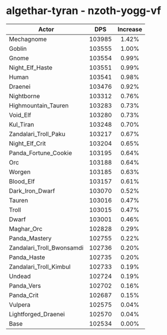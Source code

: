 # algethar-tyran - nzoth-yogg-vf
| Actor | DPS | Increase |
|---|:---:|:---:|
|Mechagnome|103985|1.42%|
|Goblin|103555|1.00%|
|Gnome|103554|0.99%|
|Night_Elf_Haste|103551|0.99%|
|Human|103541|0.98%|
|Draenei|103476|0.92%|
|Nightborne|103312|0.76%|
|Highmountain_Tauren|103283|0.73%|
|Void_Elf|103280|0.73%|
|Kul_Tiran|103248|0.70%|
|Zandalari_Troll_Paku|103217|0.67%|
|Night_Elf_Crit|103204|0.65%|
|Panda_Fortune_Cookie|103195|0.64%|
|Orc|103188|0.64%|
|Worgen|103185|0.63%|
|Blood_Elf|103157|0.61%|
|Dark_Iron_Dwarf|103070|0.52%|
|Tauren|103016|0.47%|
|Troll|103015|0.47%|
|Dwarf|103001|0.46%|
|Maghar_Orc|102828|0.29%|
|Panda_Mastery|102755|0.22%|
|Zandalari_Troll_Bwonsamdi|102736|0.20%|
|Panda_Haste|102735|0.20%|
|Zandalari_Troll_Kimbul|102733|0.19%|
|Undead|102724|0.19%|
|Panda_Vers|102702|0.16%|
|Panda_Crit|102687|0.15%|
|Vulpera|102575|0.04%|
|Lightforged_Draenei|102570|0.04%|
|Base|102534|0.00%|

